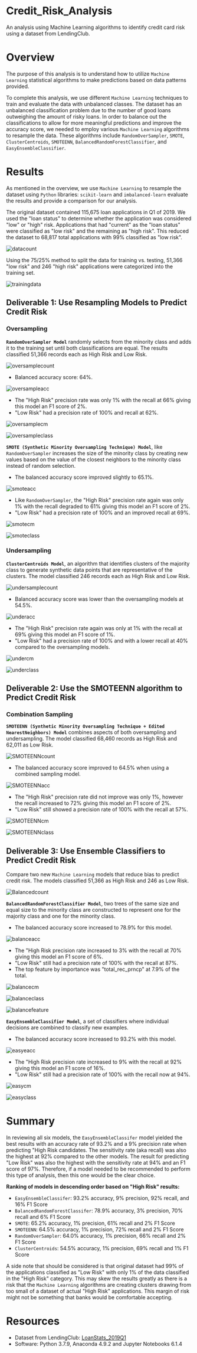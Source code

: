 # Credit_Risk_Analysis


An analysis using Machine Learning algorithms to identify credit card risk using a dataset from LendingClub.

# Overview

The purpose of this analysis is to understand how to utilize `Machine Learning` statistical algorithms to make predictions based on data patterns provided. 

To complete this analysis, we use different `Machine Learning` techniques to train and evaluate the data with unbalanced classes. The dataset  has an unbalanced classification problem due to the number of good loans outweighing the amount of risky loans. In order to balance out the classifications to allow for more meaningful predictions and improve the accuracy score, we needed to employ various `Machine Learning` algorithms to resample the data. These algorithms include `RandomOverSampler`, `SMOTE`, `ClusterCentroids`, `SMOTEENN`, `BalancedRandomForestClassifier`, and `EasyEnsembleClassifier`.

# Results

As mentioned in the overview, we use `Machine Learning` to resample the dataset using `Python` libraries: `scikit-learn` and `imbalanced-learn` evaluate the results and provide a comparison for our analysis. 

The original dataset contained 115,675 loan applications in Q1 of 2019. We used the "loan status" to determine whether the application was considered "low" or "high" risk. Applications that had "current" as the "loan status" were classified as "low risk" and the remaining as "high risk". This reduced the dataset to 68,817 total applications with 99% classified as "low risk". 

![datacount](https://github.com/amylio/Credit_Risk_Analysis/blob/main/Images/datacount.png)

Using the 75/25% method to split the data for training vs. testing, 51,366 "low risk" and 246 "high risk" applications were categorized into the training set.   

![trainingdata](https://github.com/amylio/Credit_Risk_Analysis/blob/main/Images/trainingdata.png)

## Deliverable 1: Use Resampling Models to Predict Credit Risk

### Oversampling

**`RandomOverSampler Model`** randomly selects from the minority class and adds it to the training set until both classifications are equal. The results classified 51,366 records each as High Risk and Low Risk.

![oversamplecount](https://github.com/amylio/Credit_Risk_Analysis/blob/main/Images/oversamplecount.png)

  * Balanced accuracy score: 64%.

  ![oversampleacc](https://github.com/amylio/Credit_Risk_Analysis/blob/main/Images/oversampleacc.png)

  * The "High Risk" precision rate was only 1% with the recall at 66% giving this model an F1 score of 2%.
  * "Low Risk" had a precision rate of 100% and recall at 62%.  
  
  ![oversamplecm](https://github.com/amylio/Credit_Risk_Analysis/blob/main/Images/oversamplecm.png)
  
  ![oversampleclass](https://github.com/amylio/Credit_Risk_Analysis/blob/main/Images/oversampleclass.png)

**`SMOTE (Synthetic Minority Oversampling Technique) Model`**, like `RandomOverSampler` increases the size of the minority class by creating new values based on the value of the closest neighbors to the minority class instead of random selection. 

  * The balanced accuracy score improved slightly to 65.1%.

  ![smoteacc](https://github.com/amylio/Credit_Risk_Analysis/blob/main/Images/Smoteacc.png)

  * Like `RandomOverSampler`, the "High Risk" precision rate again was only 1% with the recall degraded to 61% giving this model an F1 score of 2%.
  * "Low Risk" had a precision rate of 100% and an improved recall at 69%.  

  ![smotecm](https://github.com/amylio/Credit_Risk_Analysis/blob/main/Images/SmoteCM.png)
  
  ![smoteclass](https://github.com/amylio/Credit_Risk_Analysis/blob/main/Images/SmoteClass.png)

### Undersampling

**`ClusterCentroids Model`**, an algorithm that identifies clusters of the majority class to generate synthetic data points that are representative of the clusters. The model classified 246 records each as High Risk and Low Risk.

![undersamplecount](https://github.com/amylio/Credit_Risk_Analysis/blob/main/Images/undersamplecount.png)

  * Balanced accuracy score was lower than the oversampling models at 54.5%.

  ![underacc](https://github.com/amylio/Credit_Risk_Analysis/blob/main/Images/underacc.png)

  * The "High Risk" precision rate again was only at 1% with the recall at 69% giving this model an F1 score of 1%.
  * "Low Risk" had a precision rate of 100% and with a lower recall at 40% compared to the oversampling models.  

  ![undercm](https://github.com/amylio/Credit_Risk_Analysis/blob/main/Images/undercm.png)
  
  ![underclass](https://github.com/amylio/Credit_Risk_Analysis/blob/main/Images/underclass.png)

## Deliverable 2: Use the SMOTEENN algorithm to Predict Credit Risk

### Combination Sampling

**`SMOTEENN (Synthetic Minority Oversampling Technique + Edited NearestNeighbors) Model`** combines aspects of both oversampling and undersampling. The model classified 68,460 records as High Risk and 62,011 as Low Risk.

![SMOTEENNcount](https://github.com/amylio/Credit_Risk_Analysis/blob/main/Images/SMOTEENNcount.png)

  * The balanced accuracy score improved to 64.5% when using a combined sampling model.

  ![SMOTEENNacc](https://github.com/amylio/Credit_Risk_Analysis/blob/main/Images/SMOTEENNacc.png)

  * The "High Risk" precision rate did not improve was only 1%, however the recall increased to 72% giving this model an F1 score of 2%.
  * "Low Risk" still showed a precision rate of 100% with the recall at 57%.  
  
  ![SMOTEENNcm](https://github.com/amylio/Credit_Risk_Analysis/blob/main/Images/SMOTEENNcm.png)

  ![SMOTEENNclass](https://github.com/amylio/Credit_Risk_Analysis/blob/main/Images/SMOTEENNclass.png)

## Deliverable 3: Use Ensemble Classifiers to Predict Credit Risk

Compare two new `Machine Learning` models that reduce bias to predict credit risk. The models classified 51,366 as High Risk and 246 as Low Risk.

![Balancedcount](https://github.com/amylio/Credit_Risk_Analysis/blob/main/Images/balancedcount.png)

**`BalancedRandomForestClassifier Model`**, two trees of the same size and equal size to the minority class are constructed to represent one for the majority class and one for the minority class. 

  * The balanced accuracy score increased to 78.9% for this model.

  ![balanceacc](https://github.com/amylio/Credit_Risk_Analysis/blob/main/Images/Balancedacc.png)

  * The "High Risk precision rate increased to 3% with the recall at 70% giving this model an F1 score of 6%.
  * "Low Risk" still had a precision rate of 100% with the recall at 87%.  
  * The top feature by importance was "total_rec_prncp" at 7.9% of the total.

  ![balancecm](https://github.com/amylio/Credit_Risk_Analysis/blob/main/Images/Balancedcm.png)
  
  ![balanceclass](https://github.com/amylio/Credit_Risk_Analysis/blob/main/Images/balancedclass.png)

  ![balancefeature](https://github.com/amylio/Credit_Risk_Analysis/blob/main/Images/BalancedFeature.png) 

**`EasyEnsembleClassifier Model`**, a set of classifiers where individual decisions are combined to classify new examples.

  * The balanced accuracy score increased to 93.2% with this model.

  ![easyeacc](https://github.com/amylio/Credit_Risk_Analysis/blob/main/Images/Easyacc.png)

  * The "High Risk precision rate increased to 9% with the recall at 92% giving this model an F1 score of 16%.
  * "Low Risk" still had a precision rate of 100% with the recall now at 94%.  

  ![easycm](https://github.com/amylio/Credit_Risk_Analysis/blob/main/Images/Easycm.png)
  
  ![easyclass](https://github.com/amylio/Credit_Risk_Analysis/blob/main/Images/Easyclass.png)

# Summary

In reviewing all six models, the `EasyEnsembleClassifer` model yielded the best results with an accuracy rate of 93.2% and a 9% precision rate when predicting "High Risk candidates. The sensitivity rate (aka recall) was also the highest at 92% compared to the other models. The result for predicting "Low Risk" was also the highest with the sensitivity rate at 94% and an F1 score of 97%. Therefore, if a model needed to be recommended to perform this type of analysis, then this one would be the clear choice.

**Ranking of models in descending order based on "High Risk" results:**
* `EasyEnsembleClassifer`: 93.2% accuracy, 9% precision, 92% recall, and 16% F1 Score
* `BalancedRandomForestClassifer`: 78.9% accuracy, 3% precision, 70% recall and 6% F1 Score
* `SMOTE`: 65.2% accuracy, 1% precision, 61% recall and 2% F1 Score
* `SMOTEENN`: 64.5% accuracy, 1% precision, 72% recall and 2% F1 Score
* `RandomOverSampler`: 64.0% accuracy, 1% precision, 66% recall and 2% F1 Score
* `ClusterCentroids`: 54.5% accuracy, 1% precision, 69% recall and 1% F1 Score

A side note that should be considered is that original dataset had 99% of the applications classified as "Low Risk" with only 1% of the data classified in the "High Risk" category. This may skew the results greatly as there is a risk that the `Machine Learning` algorithms are creating clusters drawing from too small of a dataset of actual "High Risk" applications. This margin of risk might not be something that banks would be comfortable accepting.

# Resources

* Dataset from LendingClub: [LoanStats_2019Q1](https://github.com/amylio/Credit_Risk_Analysis/blob/main/Resources/LoanStats_2019Q1.csv)
* Software: Python 3.7.9, Anaconda 4.9.2 and Jupyter Notebooks 6.1.4
